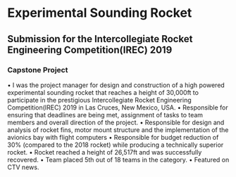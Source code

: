 # Experimental Sounding Rocket
## Submission for the Intercollegiate Rocket Engineering Competition(IREC) 2019
### Capstone Project
• I was the project manager for design and construction of a high powered experimental sounding rocket that reaches a height of 30,000ft to participate in the prestigious Intercollegiate Rocket Engineering Competition(IREC) 2019 in Las Cruces, New Mexico, USA.
• Responsible for ensuring that deadlines are being met, assignment of tasks to team members and overall direction of the project.
• Responsible for design and analysis of rocket fins, motor mount structure and the implementation of the avionics bay with flight computers
• Responsible for budget reduction of 30% (compared to the 2018 rocket) while producing a technically superior rocket.
• Rocket reached a height of 26,517ft and was successfully recovered.
• Team placed 5th out of 18 teams in the category.
• Featured on CTV news.
